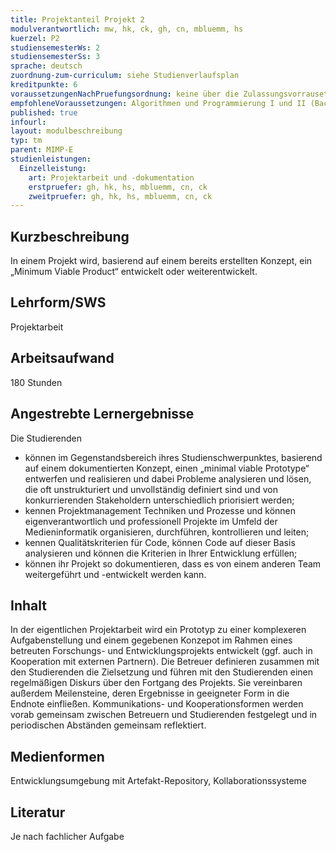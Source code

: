 ```yaml
---
title: Projektanteil Projekt 2
modulverantwortlich: mw, hk, ck, gh, cn, mbluemm, hs
kuerzel: P2
studiensemesterWs: 2
studiensemesterSs: 3
sprache: deutsch
zuordnung-zum-curriculum: siehe Studienverlaufsplan
kreditpunkte: 6
voraussetzungenNachPruefungsordnung: keine über die Zulassungsvorrausetzungen zum Studium hinausgehenden
empfohleneVoraussetzungen: Algorithmen und Programmierung I und II (Bachelor), Softwaretechnik (Bachelor), einschlägige Entwicklungskenntnisse und -erfahrungen in Projekten im Studienschwerpunkt
published: true
infourl: 
layout: modulbeschreibung
typ: tm
parent: MIMP-E
studienleistungen:
  Einzelleistung:
    art: Projektarbeit und -dokumentation
    erstpruefer: gh, hk, hs, mbluemm, cn, ck
    zweitpruefer: gh, hk, hs, mbluemm, cn, ck
---
```


## Kurzbeschreibung
In einem Projekt wird, basierend auf einem bereits erstellten Konzept, ein „Minimum Viable Product“ entwickelt oder weiterentwickelt.

## Lehrform/SWS
Projektarbeit

## Arbeitsaufwand
180 Stunden

## Angestrebte Lernergebnisse

Die Studierenden

- können im Gegenstandsbereich ihres Studienschwerpunktes, basierend auf einem dokumentierten Konzept, einen „minimal viable Prototype“ entwerfen und realisieren und dabei Probleme analysieren und lösen, die oft unstrukturiert und unvollständig definiert sind und von konkurrierenden Stakeholdern unterschiedlich priorisiert werden;
- kennen Projektmanagement Techniken und Prozesse und können eigenverantwortlich und professionell Projekte im Umfeld der Medieninformatik organisieren, durchführen, kontrollieren und leiten;
- kennen Qualitätskriterien für Code, können Code auf dieser Basis analysieren und können die Kriterien in Ihrer Entwicklung erfüllen;
- können ihr Projekt so dokumentieren, dass es von einem anderen Team weitergeführt und -entwickelt werden kann.



## Inhalt

In der eigentlichen Projektarbeit wird ein Prototyp zu einer komplexeren Aufgabenstellung und einem gegebenen Konzepot im Rahmen eines betreuten Forschungs- und Entwicklungsprojekts entwickelt (ggf. auch in Kooperation mit externen Partnern). Die Betreuer definieren zusammen mit den Studierenden die Zielsetzung und führen mit den Studierenden einen regelmäßigen Diskurs über den Fortgang des Projekts. Sie vereinbaren außerdem Meilensteine, deren Ergebnisse in geeigneter Form in die Endnote einfließen. Kommunikations- und Kooperationsformen werden vorab gemeinsam zwischen Betreuern und Studierenden festgelegt und in periodischen Abständen gemeinsam reflektiert.


## Medienformen
Entwicklungsumgebung mit Artefakt-Repository, Kollaborationssysteme

## Literatur
Je nach fachlicher Aufgabe
